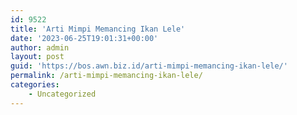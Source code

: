 ```yaml
---
id: 9522
title: 'Arti Mimpi Memancing Ikan Lele'
date: '2023-06-25T19:01:31+00:00'
author: admin
layout: post
guid: 'https://bos.awn.biz.id/arti-mimpi-memancing-ikan-lele/'
permalink: /arti-mimpi-memancing-ikan-lele/
categories:
    - Uncategorized
---
```


